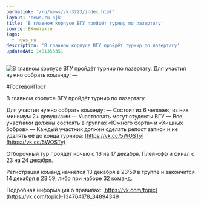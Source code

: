 ```yaml
---
permalink: '/ru/news/vk-3723/index.html'
layout: 'news.ru.njk'
title: 'В главном корпусе ВГУ пройдёт турнир по лазертагу'
source: ВКонтакте
tags:
  - news_ru
description: 'В главном корпусе ВГУ пройдёт турнир по лазертагу'
updatedAt: 1481353351
---
```

![В главном корпусе ВГУ пройдёт турнир по лазертагу. Для участия нужно собрать команду:  —](https://sun9-14.userapi.com/impf/c638527/v638527501/f61d/JclvBxGqQ7o.jpg?size=1264x777&quality=96&proxy=1&sign=591ef09019403c51ba68e586c274520f&c_uniq_tag=9fDPq2fUmbKYzk-QwlliQSZ0RlzggAJ4Y-klI5Ax8rs&type=album)

#ГостевойПост

В главном корпусе ВГУ пройдёт турнир по лазертагу.

Для участия нужно собрать команду:
— Состоит из 6 человек, из них минимум 2+ девушками
— Участвовать могут студенты ВГУ
— Все участники должны состоять в группах «Южного форта» и «Хищных бобров»
— Каждый участник должен сделать репост записи и не удалять её до конца турнира: [https://vk.cc/5WOSTy](https://vk.cc/5WOSTy)

Отборочный тур пройдёт ночью с 16 на 17 декабря. Плей-офф и финал с 23 на 24 декабря.

Регистрация команд начнётся 13 декабря в 23:59 в группе и закончится 14 декабря в 23:59, либо при наборе 32 команд.

Подробная информация о правилах: [https://vk.com/topic](https://vk.com/topic)-134764178_34894349
